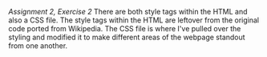 _Assignment 2, Exercise 2_ 
There are both style tags within the HTML and also a CSS file. 
The style tags within the HTML are leftover from the original code ported from 
Wikipedia. The CSS file is where I've pulled over the styling and modified it 
to make different areas of the webpage standout from one another.
